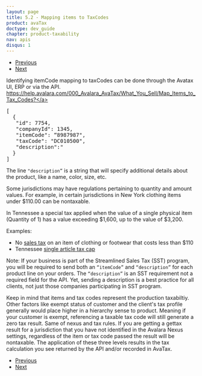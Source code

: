 ```yaml
---
layout: page
title: 5.2 - Mapping items to TaxCodes
product: avaTax
doctype: dev_guide
chapter: product-taxability
nav: apis
disqus: 1
---
```

<ul class="pager">
  <li class="previous"><a href="/avatax/dev-guide/product-taxability/finding-a-tax-code/"><i class="glyphicon glyphicon-chevron-left"></i>Previous</a></li>
  <li class="next"><a href="/avatax/dev-guide/product-taxability/zero-tax-due-to-product-taxability/">Next<i class="glyphicon glyphicon-chevron-right"></i></a></li>
</ul>

Identifying itemCode mapping to taxCodes can be done through the Avatax UI, ERP or via the API. 
<a class="dev-guide-link" href="https://help.avalara.com/000_Avalara_AvaTax/What_You_Sell/Map_Items_to_Tax_Codes?">https://help.avalara.com/000_Avalara_AvaTax/What_You_Sell/Map_Items_to_Tax_Codes?</a>

<pre>
[
  {
   "id": 7754,
   "companyId": 1345,
   "itemCode": “8987987",
   "taxCode": "DC010500",
   "description":"
  }
]
</pre>

The line <code>"description”</code> is a string that will specify additional details about the product, like a name, color, size, etc. 

Some jurisdictions may have regulations pertaining to quantity and amount values. For example, in certain jurisdictions in New York clothing items under $110.00 can be nontaxable.

In Tennessee  a special tax applied when the value of a single physical item (Quantity of 1) has a value exceeding $1,600, up to the value of $3,200.

Examples:
<ul class="dev-guide-list">
    <li>No <a class="dev-guide-link" href="http://www1.nyc.gov/nyc-resources/service/2389/sales-tax">sales tax</a> on an item of clothing or footwear that costs less than $110
    </li>
    <li>Tennessee <a class="dev-guide-link" href="https://revenue.support.tn.gov/hc/en-us/articles/205576765-What-is-a-single-article-and-how-is-sales-tax-on-a-single-article-calculated-<">single article tax cap</a>
    </li>
</ul>

Note: If your business is part of the Streamlined Sales Tax (SST) program, you will be required to send both an <code>“itemCode”</code> and <code>“description”</code> for each product line on your orders. The <code>“description”</code> is an SST requirement not a required field for the API. Yet, sending a description is a best practice for all clients, not just those companies participating in SST program.

Keep in mind that items and tax codes represent the production taxabiltiy. Other factors like exempt status of customer and the client's tax profile generally would place higher in a hierarchy sense to product. Meaning if your customer is exempt, referencing a taxable tax code will still generate a zero tax result. Same of nexus and tax rules. If you are getting a gettax result for a jurisdiction that you have not identified in the Avalara Nexus settings, regardless of the item or tax code passed the result will be nontaxable. The application of these three levels results in the tax calculation you see returned by the API and/or recorded in AvaTax.

<ul class="pager">
  <li class="previous"><a href="/avatax/dev-guide/product-taxability/finding-a-tax-code/"><i class="glyphicon glyphicon-chevron-left"></i>Previous</a></li>
  <li class="next"><a href="/avatax/dev-guide/product-taxability/zero-tax-due-to-product-taxability/">Next<i class="glyphicon glyphicon-chevron-right"></i></a></li>
</ul>